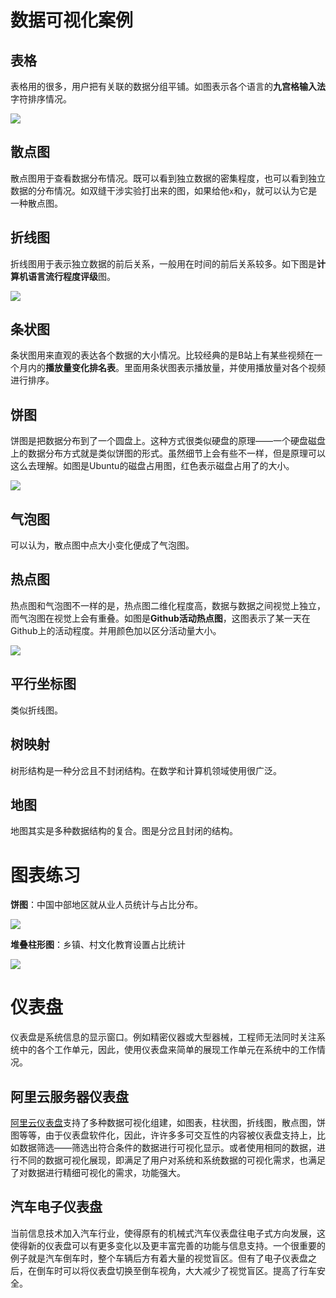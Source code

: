 # 数据可视化案例

## 表格

表格用的很多，用户把有关联的数据分组平铺。如图表示各个语言的**九宫格输入法**字符排序情况。

![](/home/asuki/Resource/image/capture/2021-05-15-133632_678x832_scrot.png)

## 散点图

散点图用于查看数据分布情况。既可以看到独立数据的密集程度，也可以看到独立数据的分布情况。如双缝干涉实验打出来的图，如果给他`x`和`y`，就可以认为它是一种散点图。

## 折线图

折线图用于表示独立数据的前后关系，一般用在时间的前后关系较多。如下图是**计算机语言流行程度评级**图。

![](https://imgconvert.csdnimg.cn/aHR0cHM6Ly9zMS5heDF4LmNvbS8yMDIwLzA1LzEwL1kzR1FGcy5wbmc?x-oss-process=image/format,png)

## 条状图

条状图用来直观的表达各个数据的大小情况。比较经典的是B站上有某些视频在一个月内的**播放量变化排名表**。里面用条状图表示播放量，并使用播放量对各个视频进行排序。

## 饼图

饼图是把数据分布到了一个圆盘上。这种方式很类似硬盘的原理——一个硬盘磁盘上的数据分布方式就是类似饼图的形式。虽然细节上会有些不一样，但是原理可以这么去理解。如图是Ubuntu的磁盘占用图，红色表示磁盘占用了的大小。

![](https://img3.sycdn.imooc.com/5bb874e50001ac0907220511.jpg)

## 气泡图

可以认为，散点图中点大小变化便成了气泡图。

## 热点图

热点图和气泡图不一样的是，热点图二维化程度高，数据与数据之间视觉上独立，而气泡图在视觉上会有重叠。如图是**Github活动热点图**，这图表示了某一天在Github上的活动程度。并用颜色加以区分活动量大小。

![](/home/asuki/Resource/image/capture/2021-05-15-135900_722x503_scrot.png)

## 平行坐标图

类似折线图。

## 树映射

树形结构是一种分岔且不封闭结构。在数学和计算机领域使用很广泛。

## 地图

地图其实是多种数据结构的复合。图是分岔且封闭的结构。

# 图表练习

**饼图**：中国中部地区就从业人员统计与占比分布。

![](/home/asuki/Resource/image/capture/2021-05-15-143414_749x910_scrot.png)

**堆叠柱形图**：乡镇、村文化教育设置占比统计

![](/home/asuki/Resource/image/capture/2021-05-15-143837_706x691_scrot.png)

# 仪表盘

仪表盘是系统信息的显示窗口。例如精密仪器或大型器械，工程师无法同时关注系统中的各个工作单元，因此，使用仪表盘来简单的展现工作单元在系统中的工作情况。

## 阿里云服务器仪表盘

[阿里云仪表盘](https://www.alibabacloud.com/help/zh/doc-detail/169984.htm?spm=a2c63.p38356.b99.135.3fccc409sNDOoR)支持了多种数据可视化组建，如图表，柱状图，折线图，散点图，饼图等等，由于仪表盘软件化，因此，许许多多可交互性的内容被仪表盘支持上，比如数据筛选——筛选出符合条件的数据进行可视化显示。或者使用相同的数据，进行不同的数据可视化展现，即满足了用户对系统和系统数据的可视化需求，也满足了对数据进行精细可视化的需求，功能强大。

## 汽车电子仪表盘

当前信息技术加入汽车行业，使得原有的机械式汽车仪表盘往电子式方向发展，这使得新的仪表盘可以有更多变化以及更丰富完善的功能与信息支持。一个很重要的例子就是汽车倒车时，整个车辆后方有着大量的视觉盲区。但有了电子仪表盘之后，在倒车时可以将仪表盘切换至倒车视角，大大减少了视觉盲区。提高了行车安全。